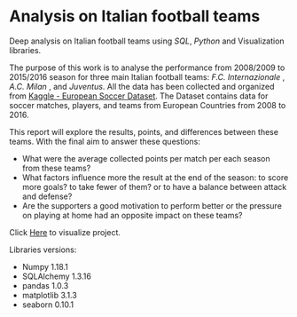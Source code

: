 # Analysis on Italian football teams
Deep analysis on Italian football teams using *SQL*, *Python* and Visualization libraries.

The purpose of this work is to analyse the performance from 2008/2009 to 2015/2016 season for three main Italian football teams: *F.C. Internazionale* , *A.C. Milan* , and *Juventus*.
All the data has been collected and organized from [Kaggle - European Soccer Dataset](https://www.kaggle.com/hugomathien/soccer). 
The Dataset contains data for soccer matches, players, and teams from European Countries from 2008 to 2016.

This report will explore the results, points, and differences between these teams. With the final aim to answer these questions:
- What were the average collected points per match per each season from these teams?
- What factors influence more the result at the end of the season: to score more goals? to take fewer of them? or to have a balance between attack and defense?
- Are the supporters a good motivation to perform better or the pressure on playing at home had an opposite impact on these teams?

Click [Here](https://github.com/LucianoBesada/Analysis_on_Italian_football_teams/blob/main/Investigate%20a%20dataset%20Project%20-%20Italian%20Football%20Teams%20%20.ipynb) to visualize project.

Libraries versions:
- Numpy                              1.18.1
- SQLAlchemy                         1.3.16
- pandas                             1.0.3
- matplotlib                         3.1.3
- seaborn                            0.10.1


